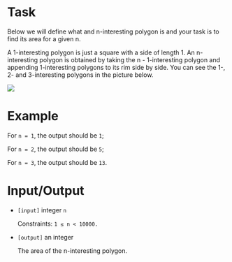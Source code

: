 # Task
 Below we will define what and n-interesting polygon is and your task is to find its area for a given n.

 A 1-interesting polygon is just a square with a side of length 1. An n-interesting polygon is obtained by taking the n - 1-interesting polygon and appending 1-interesting polygons to its rim side by side. You can see the 1-, 2- and 3-interesting polygons in the picture below.

 ![](https://files.gitter.im/myjinxin2015/Gwsw/blob)

# Example

 For `n = 1`, the output should be `1`;
 
 For `n = 2`, the output should be `5`;
 
 For `n = 3`, the output should be `13`.

# Input/Output


 - `[input]` integer `n`

    Constraints: `1 ≤ n < 10000.`
    

 - `[output]` an integer

   The area of the n-interesting polygon.